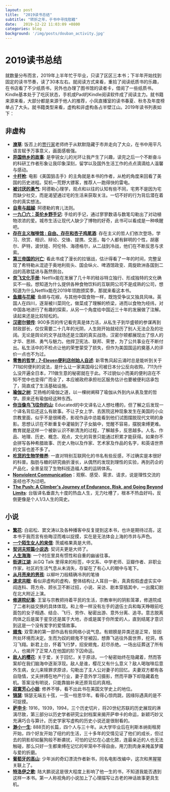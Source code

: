 ```yaml
---
layout: post
title:  "2019读书总结"
subtitle: "转折之年，于书中寻找慰藉"
date:   2019-12-22 11:03:09 +0800
categories: blog
background: '/img/posts/douban_activity.jpg'
---
```


# 2019读书总结
就数量分布而言，2019年上半年忙于毕业，只读了区区三本书；下半年开始找到固定的读书节奏，读了30本左右。就阅读方式来看，重拾了阅读纸质书的乐趣，在书店看了不少纸质书，另外也办理了图书馆的读者卡，借阅了一些纸质书。Kindle基本处于了吃灰状态，手机或Pad的Kindle阅读软件成了阅读主力。就书籍来源来看，大部分都是来源于他人的推荐，小凤直播室的读书春夏、秋冬及年度榜单占了大头。就书籍类型来看，虚构和非虚构各占半壁江山。2019年读书列表如下：



## 非虚构
- [**潦草**](https://book.douban.com/subject/30274766/): 饭否上的[贾行家](https://fanfou.com/dodrp10)老师终于从默默隐藏于市井走向了大众，在书中用平凡语言赋予万事意义，画面感极强。
- [**异国他乡的故事**](https://book.douban.com/subject/30197268/): 是李锐女儿的光环让我产生了兴趣，读完之后一个不断奋斗的科研工作者形象让我印象深刻，留学以及国外生活工作的点点滴滴给人温馨与感动。
- [**十杆枪**](https://book.douban.com/subject/26603265/): 电影《美国狙击手》的主角就是本书的作者，从枪的角度来回看了美国的历史进程。契机—荒野大镖客，推荐人—跑得快的雷电。
- [**被讨厌的勇气**](https://book.douban.com/subject/26369699/):  阿德勒心理学，观点和以往的认知有些不同，宅男不是因为宅而缺少社交，而是渴望通过宅的生活来获取关注。一切不好的行为背后潜在着你的真实想法。
- [**自卑与超越**](https://book.douban.com/subject/27664092/): 阿德勒的育儿法则。
- [**一九〇六：英伦乡野手记**](https://book.douban.com/subject/26711222/): 手绘的手记，通过寥寥数语与数笔勾勒出了对动植物浓浓的爱。城市生活让现代人缺少了博物的好奇，此书可以看成是一种唤醒吧。
- [**存在主义咖啡馆 : 自由、存在和杏子鸡尾酒**](https://book.douban.com/subject/27170538/): 存在主义的哲人们依次登场，学习、欣赏、相识、辩论、交锋、提携、交恶，每个人都有鲜明的个性，胡塞尔、萨特，波伏娃、阿伦特、海德格尔，从二战到冷战，他们在不断反思与求索。
- [**第三帝国的兴亡**](https://book.douban.com/subject/10435653/): 看此书成了漫长的拉锯战，估计得看了一年的时间，完整呈现了希特勒从混迹于奥地利街头、国会纵火、啤酒馆政变、周旋欧洲各国到二战的高歌猛进与轰然倒台。
- [**奈飞文化手册**](https://book.douban.com/subject/30356081/): Netflix能在发展了几十年的硅谷特立独行、形成独特的文化确实不一般。想知道为什么提供各种食物饮料的互联网公司不是成熟的公司，想知道为什么Netflix能在2019年领跑颁奖季，那就来看这本书。
- [**鱼翅与花椒**](https://book.douban.com/subject/30183051/): 鱼翅与花椒，与其他中国食物一样，既饱受争议又独具风味。英国人在四川，逐渐被川菜同化，做菜成了理解的桥梁，进而以食物为经纬，对中国各地进行了有趣的探索，从另一个角度给中国近三十年的发展做了注解。读起来还是比较轻松的。
- [**汉密尔顿传**](https://book.douban.com/subject/27598715/): 900多页的传记看完真是体力活，从私生子到华盛顿的参谋再到财政部长，仅仅需要二十几年的光阴，人生刚开始就经历了别人无法企及的壮阔。无论是舆论的文字战场还是立国的真实战场，汉密尔顿都展现出了惊人的才华、思辨、勇气与魅力。他捍卫宪法、联邦、荣誉，为了公共事业在不断付出。私生活中的不检点让他的荣誉蒙受了损失，但作为美国国运的奠基人的评价一点也不为过。
- [**零售的哲学 : 7-Eleven便利店创始人自述**](https://book.douban.com/subject/26270679/): 新零售风起云涌时总是能听到关于711如何便利的说法，是什么让一家美国母公司被日本分公反向收购，711为什么没开遍全日本，711做生意的秘密就在于此。不过貌似小而美的便利店在不知不觉中也变得广而全了，本应被政府承担社区服务估计也要被便利店承包了，简直成了生活基础设施。
- [**瑜伽之树**](https://book.douban.com/subject/6001611/): 艾扬格的瑜伽之道，以一棵树阐释了瑜伽从外到内从表及里的哲学。原来还有瑜伽经这种东西。
- [**你当像鸟飞往你的山**](https://book.douban.com/subject/33440205/): Educated的中文译名让人想吐槽的，但了解之后发现一个译名背后还这么有故事。不让子女上学、去医院这种现象发生在美国的小众宗教里面，似乎不是很稀奇，影视作品中总能看到他们试图摆脱现代文明的身影。思想认识在不断重复中灌输到了子女脑中，觉醒不容易，摆脱束缚更难。教育就是这样一个被新认识不断清洗的过程，了解越多，反思越多。人名、作品、地理、历史、概念、观点，文化的背景只能通过积累才能获得。如果你不会拼写各种希腊故事、历史人物以及作家、艺术家及作品的名字，和英语世界的文盲也差不多了。
- [**吃货的生物学修养**](https://book.douban.com/subject/26876440/): 一直对特别互联网化的书名有些反感，不过确实是本很好的科普。脂肪与糖的研究曲折漫长，从偶然的发现到理性的实验，再到药企的产品化，全景呈现了生物科技造福人类的运转体系。
- [**Nonviolent Communication**](https://book.douban.com/subject/2144785/)：观察、感受、需求、请求，说是理性交流的圣经也不为过吧。
- [**The Push: A Climber's Journey of Endurance, Risk, and Going Beyond Limits**](https://book.douban.com/subject/27185289/): 台版译名垂直九十度的热血人生，无力吐槽了，根本不热血好吗，反倒更像是个人1/3人生的简史。


## 小说
- [**繁花**](https://book.douban.com/subject/22714154/): 白岩松、窦文涛以及各种播客中反复提到这本书，也许是期待过高，这本书于我而言有些晦涩而难以捉摸，实在是无法体会上海的市井与声色。
- [**一个陌生女人的来信**](https://book.douban.com/subject/2154960/): 茨威格果真是大师。
- [**契诃夫短篇小说选**](https://book.douban.com/subject/19995908/): 契诃夫更是大师了。
- [**人生海海**](https://book.douban.com/subject/30475767/): 一个村庄里具有惯性和自重的幽谧往事。
- [**街道江湖**](https://book.douban.com/subject/30313392/): 从GQ Talk 里得来的标签，中文系、中学老师、豆瓣作者、非职业作家，社区的生活气息从未消失，存留在了有心人的眼中与笔下。
- [**从月亮来的男孩**](https://book.douban.com/subject/30141454/): 以柳叶刀般精确冷冽的笔锋
- [**速求共眠**](https://book.douban.com/subject/30421604/): 看似非虚构的虚构，整体结构让人耳目一新，真真假假虚虚实实中阎连科、蒋方舟、顾长卫不断过招，小说、采访、剧本穿插其中，一出魔幻剧在北大附近上演。
- [**修道院纪事**](https://book.douban.com/subject/30321026/): 王室与宗教把持着平民的生活，宗教审判的阴影笼罩，修道院成了二者利益交换的具体体现。和上帝一样没有左手的退伍士兵和每天睁眼前吃面包的女子相遇、结合、飞行、劳作、秘密出游、意外分离、追寻。意志脱离肉体之后是属于星空还是属于大地，亦或是属于你所爱的人，直到结尾才意识到这是一个没有爱字的爱情故事。
- [**翅鬼**](https://book.douban.com/subject/30361675/): 双雪涛的第一部作品有些网络小说气息。有翅膀是异类还是正常，皆因所处环境而决定。生而为奴的翅鬼不甘被囚，想靠飞逃往外面世界，挖洞，练习飞翔。新君上台，怀着飞行梦，招安翅鬼，赶尽杀绝。一场出征葬送了所有人，也揭开了正常人在他国的阶下囚命运。
- [**敌人的樱花**](https://book.douban.com/subject/27617863/): 关于爱，关于回忆，关于原谅。一个秘密始终在隐藏着，然而答案却在我们脑海中逐渐浮现。敌人是谁，樱花又有什么意义？敌人喝咖啡后意外生病，女儿来赎罪求原谅，勾勒出了主人公对妻子的回忆。夫妻双方都有各自隐情，丈夫拼搏在地产行业，妻子意外学习摄影，然而平静下却隐藏着危机。答案没有明说，只能靠脑补来还原背后的真相。
- [**寂寞芳心小姐**](https://book.douban.com/subject/27041640/): 修养不够，看不出此书在美国文学史上的地位。
- [**锦瑟**](https://book.douban.com/subject/30489943/): 锦瑟无端五十弦，一弦一柱思华年。看得心惊肉跳，因缘际遇真的是不可捉摸。
- [**萨申卡**](https://book.douban.com/subject/30306720/): 1916，1939，1994，三个历史切片，将20世纪苏联的历史展现的淋漓尽致，第三部分以历史学者研究尘封档案来揭开萨申卡的命运，新颖巧妙又充满巧合与算计。历史学家写虚构的历史小说还是很耐看的。
- [**渺小一生**](https://book.douban.com/subject/33426127/): 888页的长篇，四个人与三十年。从大学毕业后在利斯本纳街租房开始，四个好友开始了纽约的生活，三十多年的交情见证了他们的成长，但过去的阴影却如鬣狗般不断袭扰，可怕的记忆在心底化脓，连最亲近的人也无法触碰，那么只好一生都束缚在记忆的牢笼中不得自由，用刀割肉身来掩盖梦魇与爱的折磨。
- [**葡萄牙的高山**](https://book.douban.com/subject/27124847/): 少年派的奇幻漂流作者新书，同名电影改编中，这次和黑猩猩关联上了。
- [**特洛伊之歌**](https://book.douban.com/subject/22714154/): 陆大鹏说这是很大程度上影响了他一生的书，不知道我能否遇到这样一本书。第一人称视角的小说加上了心理描写让古老的神话故事更具生机。







